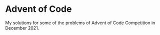 # Advent of Code

My solutions for some of the problems of Advent of Code Competition in December 2021.
